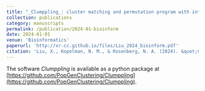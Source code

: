 ```yaml
---
title: "_Clumppling_: cluster matching and permutation program with integer linear programming"
collection: publications
category: manuscripts
permalink: /publication/2024-01-bioinform
date: 2024-01-01
venue: 'Bioinformatics'
paperurl: 'http://xr-cc.github.io/files/Liu_2024_bioinform.pdf'
citation: 'Liu, X., Kopelman, N. M., & Rosenberg, N. A. (2024). &quot;Clumppling: cluster matching and permutation program with integer linear programming.&quot; <i>Bioinformatics</i>. 40.1.'
---
```


The software _Clumppling_ is available as a python package at [https://github.com/PopGenClustering/Clumppling](https://github.com/PopGenClustering/Clumppling). 
